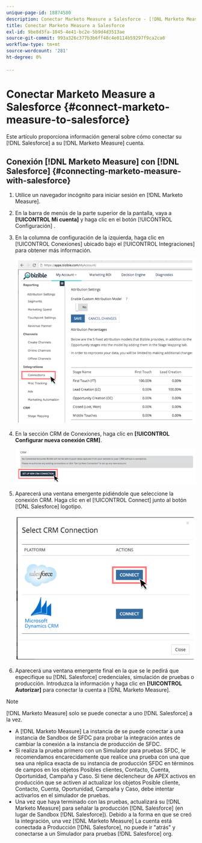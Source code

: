 ```yaml
---
unique-page-id: 18874580
description: Conectar Marketo Measure a Salesforce - [!DNL Marketo Measure] - Documentación del producto
title: Conectar Marketo Measure a Salesforce
exl-id: 9be8d3fa-1045-4e41-bc2e-5b9d4d3513ae
source-git-commit: 993a326c377b3b6ff48c4e0114b59297f9ca2ca6
workflow-type: tm+mt
source-wordcount: '281'
ht-degree: 0%

---
```


# Conectar Marketo Measure a Salesforce {#connect-marketo-measure-to-salesforce}

Este artículo proporciona información general sobre cómo conectar su [!DNL Salesforce] a su [!DNL Marketo Measure] cuenta.

## Conexión [!DNL Marketo Measure] con [!DNL Salesforce] {#connecting-marketo-measure-with-salesforce}

1. Utilice un navegador incógnito para iniciar sesión en [!DNL Marketo Measure].

1. En la barra de menús de la parte superior de la pantalla, vaya a **[!UICONTROL Mi cuenta]** y haga clic en el botón [!UICONTROL Configuración] .

1. En la columna de configuración de la izquierda, haga clic en [!UICONTROL Conexiones] ubicado bajo el [!UICONTROL Integraciones] para obtener más información.

   ![](assets/1.png)

1. En la sección CRM de Conexiones, haga clic en **[!UICONTROL Configurar nueva conexión CRM]**.

   ![](assets/2.png)

1. Aparecerá una ventana emergente pidiéndole que seleccione la conexión CRM. Haga clic en el [!UICONTROL Connect] junto al botón [!DNL Salesforce] logotipo.

   ![](assets/3.png)

1. Aparecerá una ventana emergente final en la que se le pedirá que especifique su [!DNL Salesforce] credenciales, simulación de pruebas o producción. Introduzca la información y haga clic en **[!UICONTROL Autorizar]** para conectar la cuenta a [!DNL Marketo Measure].

>[!NOTE]
>
>[!DNL Marketo Measure] solo se puede conectar a uno [!DNL Salesforce] a la vez.
>
>* A [!DNL Marketo Measure] La instancia de se puede conectar a una instancia de Sandbox de SFDC para probar la integración antes de cambiar la conexión a la instancia de producción de SFDC.
>* Si realiza la prueba primero con un Simulador para pruebas SFDC, le recomendamos encarecidamente que realice una prueba con una que sea una réplica exacta de su instancia de producción SFDC en términos de campos en los objetos Posibles clientes, Contacto, Cuenta, Oportunidad, Campaña y Caso. Si tiene déclencheur de APEX activos en producción que se activen al actualizar los objetos Posible cliente, Contacto, Cuenta, Oportunidad, Campaña y Caso, debe intentar activarlos en el simulador de pruebas.
>* Una vez que haya terminado con las pruebas, actualizará su [!DNL Marketo Measure] para señalar la producción [!DNL Salesforce] (en lugar de Sandbox [!DNL Salesforce]). Debido a la forma en que se creó la integración, una vez [!DNL Marketo Measure] La cuenta está conectada a Producción [!DNL Salesforce], no puede ir &quot;atrás&quot; y conectarse a un Simulador para pruebas [!DNL Salesforce] org.


